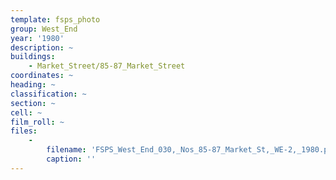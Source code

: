 ```yaml
---
template: fsps_photo
group: West_End
year: '1980'
description: ~
buildings:
    - Market_Street/85-87_Market_Street
coordinates: ~
heading: ~
classification: ~
section: ~
cell: ~
film_roll: ~
files:
    -
        filename: 'FSPS_West_End_030,_Nos_85-87_Market_St,_WE-2,_1980.png'
        caption: ''
---
```

